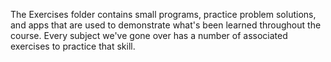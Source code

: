 The Exercises folder contains small programs, practice problem solutions, and apps that are used to demonstrate what's been learned throughout the course. Every subject we've gone over has a number of associated exercises to practice that skill.  